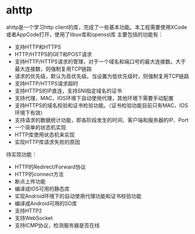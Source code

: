 # ahttp
ahttp是一个学习http client的库，完成了一些基本功能。本工程需要使用XCode或者AppCode打开，使用了libuv库和openssl库
主要包括的功能有：

- 支持HTTP和HTTPS
- HTTP/HTTPS的GET和POST请求
- 支持HTTP/HTTPS请求的管理，对于一个域名和端口号的最大连接数。大于最大连接数，则强制复用TCP链路
- 请求的优先级，默认为高优先级。当设置为低优先级时，则强制复用TCP链路
- 支持HTTP/HTTPS请求超时
- 支持HTTPS的IP直连，支持SNI指定域名的证书
- 支持代理，MAC、IOS环境下自动使用代理，其他环境下需要手动配置
- 支持HTTPS的域名校验和证书检验功能。（证书检验功能目前只有MAC、IOS环境下有效）
- 支持请求的数据统计功能，即各阶段发生的时间、客户端和服务器的IP、Port
- 一个简单的状态机实现
- HTTP库使用状态机来实现
- 实现HTTP库请求失败的原因

待实现功能：
- HTTP的Redirect/Forward协议
- HTTP的connect方法
- 断点上传功能
- 编译成IOS可用的静态库
- 实现Android环境下的自动使用代理功能和证书校验功能
- 编译成Android可用的SO库
- 支持HTTP2
- 支持WebSocket
- 支持ICMP协议，检测服务器是否在线
